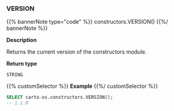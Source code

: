 ### VERSION

{{% bannerNote type="code" %}}
constructors.VERSION()
{{%/ bannerNote %}}

**Description**

Returns the current version of the constructors module.

**Return type**

`STRING`

{{% customSelector %}}
**Example**
{{%/ customSelector %}}

```sql
SELECT carto-os.constructors.VERSION();
-- 1.1.0
```
